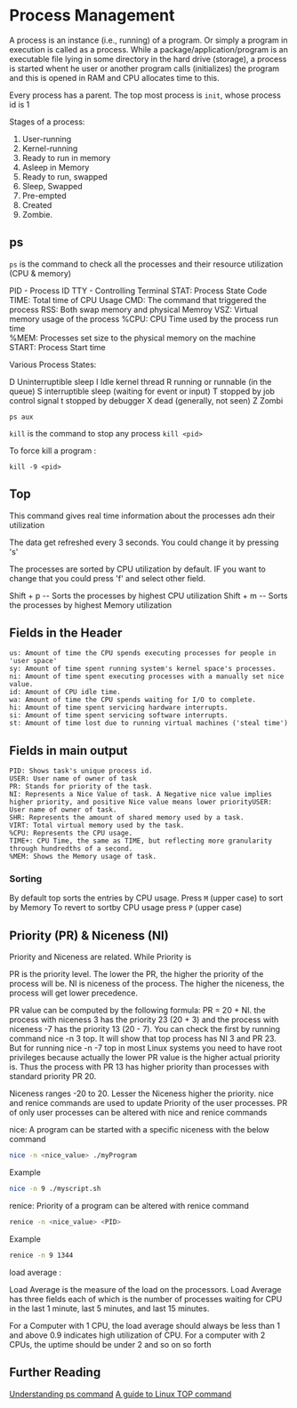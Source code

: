 # Process Management

A process is an instance (i.e., running) of  a program. Or simply a program in execution is called as a process.  While a package/application/program is an executable file lying in some directory in the hard drive (storage), a process is started whent he user or another program calls (initializes) the program and this is opened in RAM and CPU allocates time to this.
	

Every process has a parent. The top most process is `init`, whose process id is 1

Stages of a process:
1. User-running
2. Kernel-running
3. Ready to run in memory
4. Asleep in Memory
5. Ready to run, swapped
6. Sleep, Swapped
7. Pre-empted
8. Created
9. Zombie.



## ps 

`ps` is the command to check all the processes and their resource utilization (CPU & memory)

PID - Process ID
TTY - Controlling Terminal
STAT: Process State Code
TIME: Total time of CPU Usage
CMD:  The command that triggered the process
RSS: Both swap memory and physical Memroy
VSZ: Virtual memory usage of the process
%CPU: CPU Time used by the process run time                                    
%MEM: Processes set size to the physical memory on the machine      
START: Process Start time 



Various Process States:

D   Uninterruptible sleep
I   Idle kernel thread
R running or runnable (in the queue)
S interruptible sleep (waiting for event or input)
T stopped by job control signal
t stopped by debugger
X dead (generally, not seen)
Z Zombi

`ps aux`


`kill` is the command to stop any process
`kill <pid>`

To force kill a program :

`kill -9 <pid>`



## Top

This command gives real time information about the processes adn their utilization

The data get refreshed every 3 seconds. You could change it by pressing 's'

The processes are sorted by CPU utilization by default. IF you want to change that you could press 'f' and select other field.

Shift + p -- Sorts the processes by highest CPU utilization
Shift + m -- Sorts the processes by highest Memory utilization



## Fields in the Header


    us: Amount of time the CPU spends executing processes for people in 'user space'
    sy: Amount of time spent running system's kernel space's processes.
    ni: Amount of time spent executing processes with a manually set nice value.
    id: Amount of CPU idle time.
    wa: Amount of time the CPU spends waiting for I/O to complete.
    hi: Amount of time spent servicing hardware interrupts.
    si: Amount of time spent servicing software interrupts.
    st: Amount of time lost due to running virtual machines ('steal time')

## Fields in main output


    PID: Shows task's unique process id.
    USER: User name of owner of task
    PR: Stands for priority of the task.
    NI: Represents a Nice Value of task. A Negative nice value implies higher priority, and positive Nice value means lower priorityUSER: User name of owner of task.
    SHR: Represents the amount of shared memory used by a task.
    VIRT: Total virtual memory used by the task.    
    %CPU: Represents the CPU usage.
    TIME+: CPU Time, the same as TIME, but reflecting more granularity through hundredths of a second.
    %MEM: Shows the Memory usage of task.


### Sorting

By default top sorts the entries by CPU usage. 
Press `M` (upper case) to sort by Memory
To revert to sortby CPU usage press `P` (upper case)



## Priority (PR) & Niceness (NI)

Priority and Niceness are related.  While Priority is

PR is the priority level. The lower the PR, the higher the priority of the process will be.
NI is niceness of the process. The higher the niceness, the process will get lower precedence.

PR value can be computed by the following formula: PR = 20 + NI.
the process with niceness 3 has the priority 23 (20 + 3) and the process with niceness -7 has the priority 13 (20 - 7). You can check the first by running command nice -n 3 top. It will show that top process has NI 3 and PR 23. But for running nice -n -7 top in most Linux systems you need to have root privileges because actually the lower PR value is the higher actual priority is. Thus the process with PR 13 has higher priority than processes with standard priority PR 20. 

Niceness ranges -20 to 20. Lesser the Niceness higher the priority.
nice and renice commands are used to update Priority of the user processes. PR of only user processes can be altered with nice and renice commands

nice: A program can be started with a specific niceness with the below command

```bash
nice -n <nice_value> ./myProgram
```

Example

```bash
nice -n 9 ./myscript.sh
```

renice: Priority of a program can be altered with renice command

```bash
renice -n <nice_value> <PID>
```

Example

```bash
renice -n 9 1344
```


load average : 

Load Average is the measure of the load on the processors. Load Average has three fields each of which is the number of processes waiting for CPU in the last 1 minute, last 5 minutes, and last 15 minutes.

For a Computer with 1 CPU, the load average should always be less than 1 and above 0.9 indicates high utilization of CPU. For a computer with 2 CPUs, the uptime should be under 2 and so on so forth	





## Further Reading

[Understanding ps command](https://medium.com/100-days-of-linux/understanding-the-output-of-ps-commands-e9e270a418f9)
[A guide to Linux TOP command ](https://www.booleanworld.com/guide-linux-top-command/)


